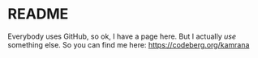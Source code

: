 # README
Everybody uses GitHub, so ok, I have a page here. But I actually *use* something else. So you can find me here: https://codeberg.org/kamrana
